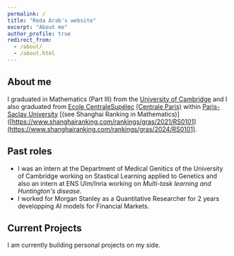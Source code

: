 ```yaml
---
permalink: /
title: "Reda Arab's website"
excerpt: "About me"
author_profile: true
redirect_from: 
  - /about/
  - /about.html
---
```


## About me

I graduated in Mathematics (Part III) from the [University of Cambridge](http://www.dpmms.cam.ac.uk/) and I also graduated from [Ecole CentraleSupélec](https://en.wikipedia.org/wiki/CentraleSup%C3%A9lec) [(Centrale Paris)](https://en.wikipedia.org/wiki/%C3%89cole_Centrale_Paris) within [Paris-Saclay University](https://en.wikipedia.org/wiki/Paris-Saclay_University) [(see Shanghai Ranking in Mathematics)]([https://www.shanghairanking.com/rankings/gras/2021/RS0101](https://www.shanghairanking.com/rankings/gras/2024/RS0101).

## Past roles 

- I was an intern at the Department of Medical Genitics of the University of Cambridge working on Stastical Learning applied to Genetics and also an intern at ENS Ulm/Inria working on *Multi-task learning and Huntington's disease*. 
- I worked for Morgan Stanley as a Quantitative Researcher for 2 years developping AI models for Financial Markets. 

## Current Projects

I am currently building personal projects on my side.
